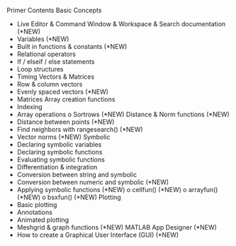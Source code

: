 Primer Contents
Basic Concepts
  -	Live Editor & Command Window & Workspace & Search documentation (*NEW)
  -	Variables (*NEW)
  -	Built in functions & constants (*NEW)
  -	Relational operators
  -	If / elseif / else statements
  -	Loop structures
  -	Timing
Vectors & Matrices
  -	Row & column vectors
  -	Evenly spaced vectors (*NEW)
  -	Matrices
Array creation functions
  -	Indexing
  -	Array operations
    o	Sortrows (*NEW)
Distance & Norm functions (*NEW)
  -	Distance between points (*NEW)
  -	Find neighbors with rangesearch() (*NEW)
  -	Vector norms (*NEW)
Symbolic
  -	Declaring symbolic variables
  -	Declaring symbolic functions
  -	Evaluating symbolic functions
  -	Differentiation & integration
  -	Conversion between string and symbolic
  -	Conversion between numeric and symbolic (*NEW)
  -	Applying symbolic functions (*NEW)
    o	cellfun() (*NEW)
    o	arrayfun() (*NEW)
    o	bsxfun() (*NEW)
Plotting
  -	Basic plotting
  -	Annotations
  -	Animated plotting
  -	Meshgrid & graph functions (*NEW)
MATLAB App Designer (*NEW)
  -	How to create a Graphical User Interface (GUI) (*NEW)
